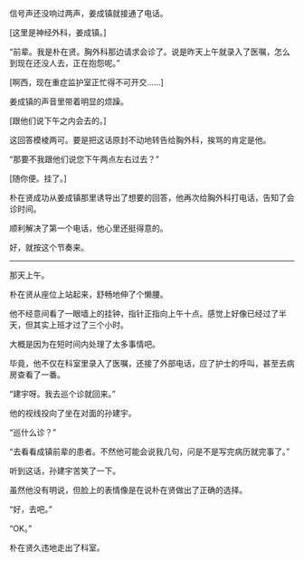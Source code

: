 信号声还没响过两声，姜成镇就接通了电话。

[这里是神经外科，姜成镇。]

“前辈。我是朴在贤。胸外科那边请求会诊了。说是昨天上午就录入了医嘱，怎么到现在还没人去，正在抱怨呢。”

[啊西，现在重症监护室正忙得不可开交……]

姜成镇的声音里带着明显的烦躁。

[跟他们说下午之内会去的。]

这回答模棱两可。要是把这话原封不动地转告给胸外科，挨骂的肯定是他。

“那要不我跟他们说您下午两点左右过去？”

[随你便。挂了。]

朴在贤成功从姜成镇那里诱导出了想要的回答，他再次给胸外科打电话，告知了会诊时间。

顺利解决了第一个电话，他心里还挺得意的。

好，就按这个节奏来。

* * *

那天上午。

朴在贤从座位上站起来，舒畅地伸了个懒腰。

他不经意间看了一眼墙上的挂钟，指针正指向上午十点。感觉上好像已经过了半天，但其实上班才过了三个小时。

大概是因为在短时间内处理了太多事情吧。

毕竟，他不仅在科室里录入了医嘱，还接了外部电话，应了护士的呼叫，甚至去病房查看了一番。

“建宇呀。我去巡个诊就回来。”

他的视线投向了坐在对面的孙建宇。

“巡什么诊？”

“去看看成镇前辈的患者。不然他可能会说我几句，问是不是写完病历就完事了。”

听到这话，孙建宇苦笑了一下。

虽然他没有明说，但脸上的表情像是在说朴在贤做出了正确的选择。

“好，去吧。”

“OK。”

朴在贤久违地走出了科室。